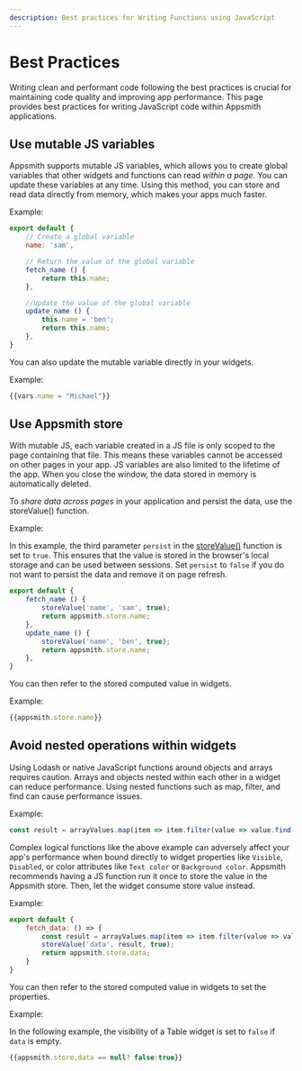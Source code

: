 ```yaml
---
description: Best practices for Writing Functions using JavaScript
---
```


# Best Practices
Writing clean and performant code following the best practices is crucial for maintaining code quality and improving app performance.
This page provides best practices for writing JavaScript code within Appsmith applications. 

## Use mutable JS variables
Appsmith supports mutable JS variables, which allows you to create global variables that other widgets and functions can read _within a page_. You can update these variables at any time. Using this method, you can store and read data directly from memory, which makes your apps much faster.

Example:
```jsx
export default {
    // Create a global variable
	name: 'sam',

    // Return the value of the global variable
	fetch_name () {
		return this.name;
	},

    //Update the value of the global variable
	update_name () {
		this.name = 'ben';
		return this.name;
	},
}
```
You can also update the mutable variable directly in your widgets.

Example:
```jsx
{{vars.name = "Michael"}}
```
## Use Appsmith store
With mutable JS, each variable created in a JS file is only scoped to the page containing that file. This means these variables cannot be accessed on other pages in your app. JS variables are also limited to the lifetime of the app. When you close the window, the data stored in memory is automatically deleted.

To _share data across pages_ in your application and persist the data, use the storeValue() function.

Example:

In this example, the third parameter `persist` in the [storeValue()](/reference/appsmith-framework/widget-actions/store-value) function is set to `true`. This ensures that the value is stored in the browser's local storage and can be used between sessions. Set `persist` to `false` if you do not want to persist the data and remove it on page refresh.

```jsx
export default {
	fetch_name () {
		storeValue('name', 'sam', true);
		return appsmith.store.name;
	},
	update_name () {
		storeValue('name', 'ben', true);
		return appsmith.store.name;
	},
}
```
You can then refer to the stored computed value in widgets.

Example:
```jsx
{{appsmith.store.name}}
```
## Avoid nested operations within widgets

Using Lodash or native JavaScript functions around objects and arrays requires caution.
Arrays and objects nested within each other in a widget can reduce performance. Using nested functions such as map, filter, and find can cause performance issues.

Example:
```jsx
const result = arrayValues.map(item => item.filter(value => value.find(() => {})));
```
Complex logical functions like the above example can adversely affect your app's performance when bound directly to widget properties like `Visible`, `Disabled`, or color attributes like `Text color` or `Background color`.
Appsmith recommends having a JS function run it once to store the value in the Appsmith store. Then, let the widget consume store value instead.

Example:

```jsx
export default {
	fetch_data: () => {
		const result = arrayValues.map(item => item.filter(value => value.find(() => {})));
		storeValue('data', result, true);
		return appsmith.store.data;
	}
}
```
You can then refer to the stored computed value in widgets to set the properties.

Example:

In the following example, the visibility of a Table widget is set to `false` if `data` is empty.
```jsx
{{appsmith.store.data == null? false:true}}
```